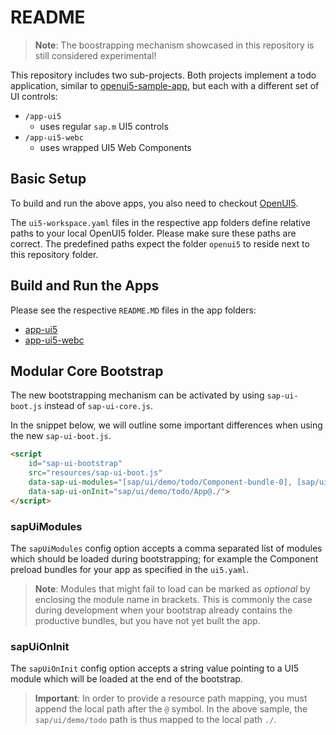 # README

> **Note**: The boostrapping mechanism showcased in this repository is still considered experimental!

This repository includes two sub-projects. Both projects implement a todo application, similar to [openui5-sample-app](https://github.com/SAP/openui5-sample-app), but each with a different set of UI controls:

* `/app-ui5`
  * uses regular `sap.m` UI5 controls
* `/app-ui5-webc`
  * uses wrapped UI5 Web Components

## Basic Setup

To build and run the above apps, you also need to checkout [OpenUI5](https://github.com/SAP/openui5).

The `ui5-workspace.yaml` files in the respective app folders define relative paths to your local OpenUI5 folder. Please make sure these paths are correct.
The predefined paths expect the folder `openui5` to reside next to this repository folder.

## Build and Run the Apps

Please see the respective `README.MD` files in the app folders:

* [app-ui5](./app-ui5/README.MD)
* [app-ui5-webc](./app-ui5-webc/README.MD)

## Modular Core Bootstrap

The new bootstrapping mechanism can be activated by using `sap-ui-boot.js` instead of `sap-ui-core.js`.

In the snippet below, we will outline some important differences when using the new `sap-ui-boot.js`.

```html
<script
    id="sap-ui-bootstrap"
    src="resources/sap-ui-boot.js"
    data-sap-ui-modules="[sap/ui/demo/todo/Component-bundle-0], [sap/ui/demo/todo/Component-bundle-1]"
    data-sap-ui-onInit="sap/ui/demo/todo/App@./">
</script>
```

### sapUiModules

The `sapUiModules` config option accepts a comma separated list of modules which should be loaded during bootstrapping; for example the Component preload bundles for your app as specified in the `ui5.yaml`.

> **Note**: Modules that might fail to load can be marked as *optional* by enclosing the module name in brackets.
> This is commonly the case during development when your bootstrap already contains the productive bundles, but you have not yet built the app.

### sapUiOnInit

The `sapUiOnInit` config option accepts a string value pointing to a UI5 module which will be loaded at the end of the bootstrap.

> **Important**: In order to provide a resource path mapping, you must append the local path after the `@` symbol. In the above sample, the `sap/ui/demo/todo` path is thus mapped to the local path `./`.
